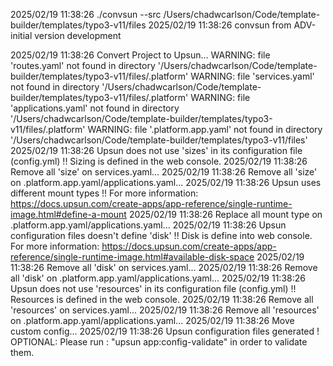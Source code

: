 2025/02/19 11:38:26 ./convsun --src /Users/chadwcarlson/Code/template-builder/templates/typo3-v11/files
2025/02/19 11:38:26 
convsun from ADV-initial version development

2025/02/19 11:38:26 Convert Project to Upsun...
WARNING: file 'routes.yaml' not found in directory '/Users/chadwcarlson/Code/template-builder/templates/typo3-v11/files/.platform'
WARNING: file 'services.yaml' not found in directory '/Users/chadwcarlson/Code/template-builder/templates/typo3-v11/files/.platform'
WARNING: file 'applications.yaml' not found in directory '/Users/chadwcarlson/Code/template-builder/templates/typo3-v11/files/.platform'
WARNING: file '.platform.app.yaml' not found in directory '/Users/chadwcarlson/Code/template-builder/templates/typo3-v11/files'
2025/02/19 11:38:26 Upsun does not use 'sizes' in its configuration file (config.yml) !!
	Sizing is defined in the web console.
2025/02/19 11:38:26 Remove all 'size' on services.yaml...
2025/02/19 11:38:26 Remove all 'size' on .platform.app.yaml/applications.yaml...
2025/02/19 11:38:26 Upsun uses different mount types !!
	For more information: https://docs.upsun.com/create-apps/app-reference/single-runtime-image.html#define-a-mount
2025/02/19 11:38:26 Replace all mount type on .platform.app.yaml/applications.yaml...
2025/02/19 11:38:26 Upsun configuration files doesn't define 'disk' !!
	Disk is define into web console.
	For more information: https://docs.upsun.com/create-apps/app-reference/single-runtime-image.html#available-disk-space
2025/02/19 11:38:26 Remove all 'disk' on services.yaml...
2025/02/19 11:38:26 Remove all 'disk' on .platform.app.yaml/applications.yaml...
2025/02/19 11:38:26 Upsun does not use 'resources' in its configuration file (config.yml) !!
	Resources is defined in the web console.
2025/02/19 11:38:26 Remove all 'resources' on services.yaml...
2025/02/19 11:38:26 Remove all 'resources' on .platform.app.yaml/applications.yaml...
2025/02/19 11:38:26 Move custom config...
2025/02/19 11:38:26 Upsun configuration files generated !
	OPTIONAL: Please run : "upsun app:config-validate" in order to validate them.
